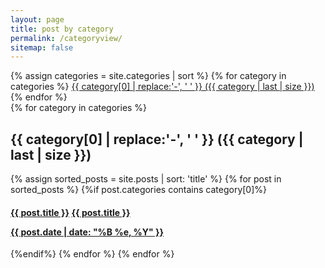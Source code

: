 ```yaml
---
layout: page
title: post by category
permalink: /categoryview/
sitemap: false
---
```


<div>
    {% assign categories = site.categories | sort %}
    {% for category in categories %}
     <span class="site-tag">
        <a href="#{{ category | first | slugify }}">
                {{ category[0] | replace:'-', ' ' }} ({{ category | last | size }})
        </a>
    </span>
    {% endfor %}
</div>

<div id="index">
    {% for category in categories %}
    <a name="{{ category[0] }}"></a><h2>{{ category[0] | replace:'-', ' ' }} ({{ category | last | size }}) </h2>
    {% assign sorted_posts = site.posts | sort: 'title' %}
    {% for post in sorted_posts %}
    {%if post.categories contains category[0]%}
      <h4>
        <a class="post-link" href="{{ post.url | prepend: site.baseurl }}">{{ post.title }}</a>
        <a href="{{ https://pulamusic.github.io/ }}{{ /jekyll-base/ }}{{ post.url }}" title="{{ post.title }}">{{ post.title }} <p class="date">{{ post.date |  date: "%B %e, %Y" }}</p></a>
      </h4>
    {%endif%}
    {% endfor %}
    {% endfor %}
</div>
